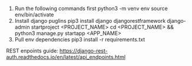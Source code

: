 1. Run the following commands first
    python3 -m venv env
    source  env/bin/activate
2. Install django puglins
    pip3 install django djangorestframework
    django-admin startproject <PROJECT_NAME>
    cd <PROJECT_NAME> && python3 manage.py startapp <APP_NAME>
3. Pull env dependencies
    pip3 install -r requirements.txt


REST enpoints guide: https://django-rest-auth.readthedocs.io/en/latest/api_endpoints.html